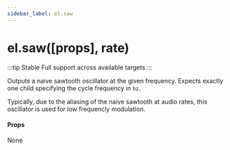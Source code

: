 ```yaml
---
sidebar_label: el.saw
---
```


# el.saw([props], rate)

:::tip Stable
Full support across available targets
:::

Outputs a naive sawtooth oscillator at the given frequency. Expects exactly one child
specifying the cycle frequency in `hz`.

Typically, due to the aliasing of the naive sawtooth at audio rates, this oscillator
is used for low frequencly modulation.

#### Props

None

